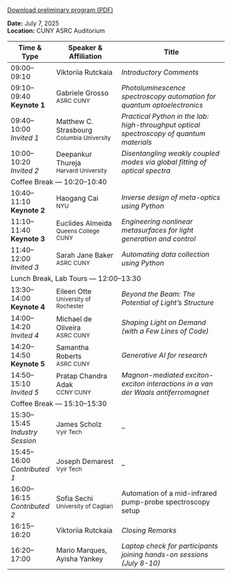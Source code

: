 [Download preliminary program (PDF)](assets/schedule/2025_Workshop_Program.pdf)

<p><strong>Date:</strong> July 7, 2025<br>
<strong>Location:</strong> CUNY ASRC Auditorium</p>

<table class="schedule-table">
  <thead>
    <tr>
      <th style="width: 18%;">Time & Type</th>
      <th style="width: 30%;">Speaker & Affiliation</th>
      <th>Title</th>
    </tr>
  </thead>
  <tbody>
    <tr>
      <td>09:00–09:10</td>
      <td>Viktoriia Rutckaia</td>
      <td><em>Introductory Comments</em></td>
    </tr>
    <tr class="keynote-row">
      <td>09:10–09:40<br><strong>Keynote 1</strong></td>
      <td>Gabriele Grosso<br><small>ASRC CUNY</small></td>
      <td><em>Photoluminescence spectroscopy automation for quantum optoelectronics</em></td>
    </tr>
    <tr class="invited-row">
      <td>09:40–10:00<br><em>Invited 1</em></td>
      <td>Matthew C. Strasbourg<br><small>Columbia University</small></td>
      <td><em>Practical Python in the lab: high-throughput optical spectroscopy of quantum materials</em></td>
    </tr>
    <tr class="invited-row">
      <td>10:00–10:20<br><em>Invited 2</em></td>
      <td>Deepankur Thureja<br><small>Harvard University</small></td>
      <td><em>Disentangling weakly coupled modes via global fitting of optical spectra</em></td>
    </tr>
    <tr><td colspan="3" class="break">Coffee Break — 10:20–10:40</td></tr>
    <tr class="keynote-row">
      <td>10:40–11:10<br><strong>Keynote 2</strong></td>
      <td>Haogang Cai<br><small>NYU</small></td>
      <td><em>Inverse design of meta-optics using Python</em></td>
    </tr>
    <tr class="keynote-row">
      <td>11:10–11:40<br><strong>Keynote 3</strong></td>
      <td>Euclides Almeida<br><small>Queens College CUNY</small></td>
      <td><em>Engineering nonlinear metasurfaces for light generation and control</em></td>
    </tr>
    <tr class="invited-row">
      <td>11:40–12:00<br><em>Invited 3</em></td>
      <td>Sarah Jane Baker<br><small>ASRC CUNY</small></td>
      <td><em>Automating data collection using Python</em></td>
    </tr>
    <tr><td colspan="3" class="break">Lunch Break, Lab Tours — 12:00–13:30</td></tr>
    <tr class="keynote-row">
      <td>13:30–14:00<br><strong>Keynote 4</strong></td>
      <td>Eileen Otte<br><small>University of Rochester</small></td>
      <td><em>Beyond the Beam: The Potential of Light’s Structure</em></td>
    </tr>
    <tr class="invited-row">
      <td>14:00–14:20<br><em>Invited 4</em></td>
      <td>Michael de Oliveira<br><small>ASRC CUNY</small></td>
      <td><em>Shaping Light on Demand (with a Few Lines of Code)</em></td>
    </tr>
    <tr class="keynote-row">
      <td>14:20–14:50<br><strong>Keynote 5</strong></td>
      <td>Samantha Roberts<br><small>ASRC CUNY</small></td>
      <td><em>Generative AI for research</em></td>
    </tr>
    <tr class="invited-row">
      <td>14:50–15:10<br><em>Invited 5</em></td>
      <td>Pratap Chandra Adak<br><small>CCNY CUNY</small></td>
      <td><em>Magnon-mediated exciton-exciton interactions in a van der Waals antiferromagnet</em></td>
    </tr>
    <tr><td colspan="3" class="break">Coffee Break — 15:10–15:30</td></tr>
    <tr>
      <td>15:30–15:45<br><em>Industry Session</em></td>
      <td>James Scholz<br><small>Vyir Tech</small></td>
      <td>–</td>
    </tr>
    <tr>
      <td>15:45–16:00<br><em>Contributed 1</em></td>
      <td>Joseph Demarest<br><small>Vyir Tech</small></td>
      <td>–</td>
    </tr>
    <tr>
      <td>16:00–16:15<br><em>Contributed 2</em></td>
      <td>Sofia Sechi<br><small>University of Cagliari</small></td>
      <td>Automation of a mid-infrared pump-probe spectroscopy setup</td>
    </tr>
    <tr>
      <td>16:15–16:20</td>
      <td>Viktoriia Rutckaia<br></td>
      <td><em>Closing Remarks</em></td>
    </tr>
    <tr>
      <td>16:20–17:00</td>
      <td>Mario Marques, Ayisha Yankey<br></td>
      <td><em>Laptop check for participants joining hands-on sessions (July 8-10)</em></td>
    </tr>
  </tbody>
</table>
